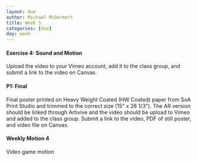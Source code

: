 ```yaml
---
layout: due
author: Michael McDermott
title: Week 5
categories: [due]
day: week
---
```

#### Exercise 4: Sound and Motion
Upload the video to your Vimeo account, add it to the class group, and submit a link to the video on Canvas.

#### P1: Final
Final poster printed on Heavy Weight Coated (HW Coated) paper from SoA Print Studio and trimmed to the correct size (15" x 26 1/3"). The AR version should be linked through Artivive and the video should be upload to Vimeo and added to the class group. Submit a link to the video, PDF of still poster, and video file on Canvas.

#### Weekly Motion 4
Video game motion
